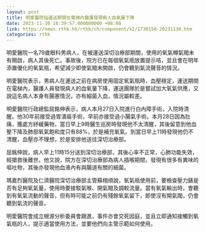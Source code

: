 ```yaml
---
layout: post
title: 明愛醫院指運送期間在電梯內醫護發現病人血氧量下降
date: 2023-11-30 16:39:57.000000000 +08:00
link: https://news.rthk.hk/rthk/ch/component/k2/1730150-20231130.htm
categories: rthk
---
```


明愛醫院一名79歲眼科男病人，在被運送深切治療部期間，使用的氧氣樽氣閥未有開啟，病人其後死亡。事故後，院方已在每個氧氣瓶放置提示咭，並且會在明年添置優化的氧氣瓶，希望減少即使氣閥未開啟，仍會聽到氣流聲音的情況。

明愛醫院表示，男病人在運送之前在病房使用固定氧氣瓶時，血壓穩定，運送期間在電梯內，醫護人員發現病人的血氧量下降，運送團隊於是嘗試加大氧氣供應，又說這名病人本身有腸塞情況，亦有細菌入血，情況屬較差。

明愛醫院行政總監屈銘伸表示，病人本月27日入院進行白內障手術，入院時清醒。他30年前接受過胃潰瘍手術，早前亦接受過小腸氣手術。本月28日因為肚痛，獲處方紓緩藥物，當日早上9時醫生巡房時發現他不太清醒，其後留意到他血壓下降及肺部氧氣飽和度只有88%，於是補充氧氣。到當日早上11時發現他仍不清醒，血壓亦不理想，於是安排他送往深切治療部。

屈銘伸說，病人早上11時15分送到深切治療部，其後心率不正常，心肺功能失效，經搶救後離世。他又說，院方在深切治療部為病人插喉期間，發現有很多有異味的嘔吐物，其後亦發現他血液內有與腸道有關的細菌。

瑪嘉烈醫院及仁濟醫院深切治療部主管蘇栩頎說，氧氣瓶使用前，要檢查壓力錶是否有足夠氧氣量，使用時要接駁氣喉、開氣閥及調較流量。當有氧氣輸出時，會聽到有氧氣流動的聲音，但有時可能之前仍有殘餘氧氣留下，即使沒有開氣閥，仍會聽到氣流的聲音。

明愛醫院會成立根源分析委員會跟進，事件亦會交死因庭，並且立即通知接觸到氧氣瓶的人，提示適當使用方法，並要他們向主管示範如何使用。
